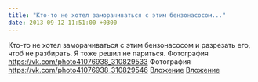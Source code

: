 ```yaml
---
title: "Кто-то не хотел заморачиваться с этим бензонасосом..."
date: 2013-09-12 11:51:00 +0300
---
```


Кто-то не хотел заморачиваться с этим бензонасосом и разрезать его, чтоб не разбирать. Я тоже решил не париться.
Фотография
<a class="vk-attach" href="https://vk.com/photo41076938_310829533">https://vk.com/photo41076938_310829533</a>
Фотография
<a class="vk-attach" href="https://vk.com/photo41076938_310829546">https://vk.com/photo41076938_310829546</a>
<a class="vk-attach" href="https://vk.com/photo41076938_310829533">Вложение</a>
<a class="vk-attach" href="https://vk.com/photo41076938_310829546">Вложение</a>
